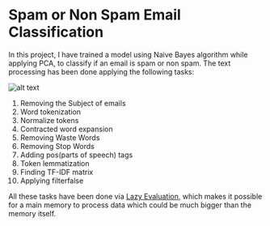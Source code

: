 # Spam or Non Spam Email Classification

In this project, I have trained a model using Naive Bayes algorithm while applying PCA, to classify if an email is spam or non spam. The text processing has been done applying the following tasks:

![alt text](https://media.tenor.com/images/d38f1739be77aaf1b1a825f6899788cb/tenor.gif)

1. Removing the Subject of emails
2. Word tokenization
3. Normalize tokens
4. Contracted word expansion
5. Removing Waste Words
6. Removing Stop Words
7. Adding pos(parts of speech) tags
8. Token lemmatization
9. Finding TF-IDF matrix
10. Applying filterfalse

All these tasks have been done via [Lazy Evaluation](https://www.geeksforgeeks.org/scala-lazy-evaluation/), which makes it possible for a main memory to process data which could be much bigger than the memory itself. 
